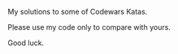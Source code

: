 My solutions to some of Codewars Katas.

Please use my code only to compare with yours.

Good luck.
